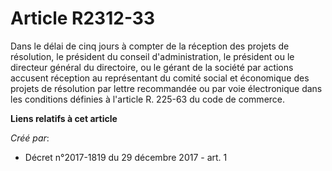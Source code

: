 # Article R2312-33

Dans le délai de cinq jours à compter de la réception des projets de résolution, le président du conseil d'administration, le
président ou le directeur général du directoire, ou le gérant de la société par actions accusent réception au représentant du
comité social et économique des projets de résolution par lettre recommandée ou par voie électronique dans les conditions
définies à l'article R. 225-63 du code de commerce.

**Liens relatifs à cet article**

_Créé par_:

  - Décret n°2017-1819 du 29 décembre 2017 - art. 1
